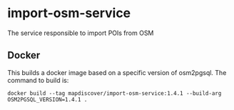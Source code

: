 # import-osm-service

The service responsible to import POIs from OSM

## Docker

This builds a docker image based on a specific version of osm2pgsql. The command to build is:

`docker build --tag mapdiscover/import-osm-service:1.4.1 --build-arg OSM2PGSQL_VERSION=1.4.1 .`
